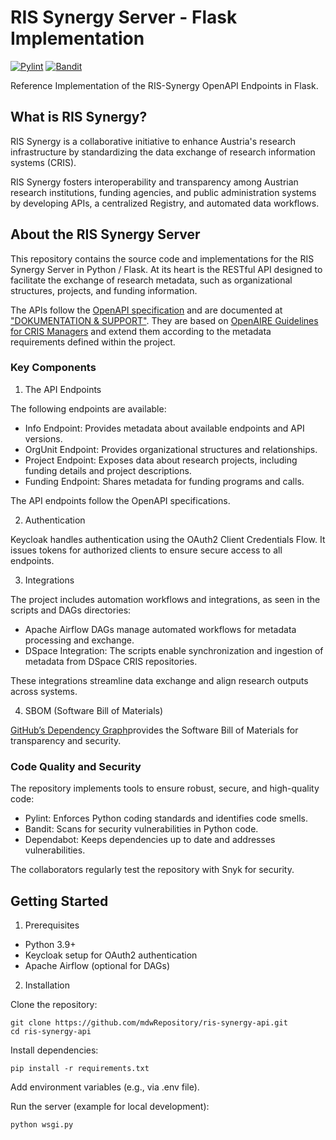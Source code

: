 # RIS Synergy Server - Flask Implementation


[![Pylint](https://github.com/mdwRepository/ris-synergy-api/actions/workflows/pylint.yml/badge.svg)](https://github.com/mdwRepository/ris-synergy-api/actions/workflows/pylint.yml)
[![Bandit](https://github.com/mdwRepository/ris-synergy-api/actions/workflows/bandit.yml/badge.svg)](https://github.com/mdwRepository/ris-synergy-api/actions/workflows/bandit.yml)


Reference Implementation of the RIS-Synergy OpenAPI Endpoints in Flask.


## What is RIS Synergy?


RIS Synergy is a collaborative initiative to enhance Austria's research infrastructure by standardizing the data exchange of research information systems (CRIS).


RIS Synergy fosters interoperability and transparency among Austrian research institutions, funding agencies, and public administration systems by developing APIs, a centralized Registry, and automated data workflows.


## About the RIS Synergy Server


This repository contains the source code and implementations for the RIS Synergy Server in Python / Flask. At its heart is the RESTful API designed to facilitate the exchange of research metadata, such as organizational structures, projects, and funding information.


The APIs follow the [OpenAPI specification](https://swagger.io/specification/) and are documented at ["DOKUMENTATION & SUPPORT"](https://documentation.forschungsdaten.at/). They are based on [OpenAIRE Guidelines for CRIS Managers](https://openaire-guidelines-for-cris-managers.readthedocs.io/en/latest/) and extend them according to the metadata requirements defined within the project.


### Key Components


1. The API Endpoints


The following endpoints are available:


- Info Endpoint: Provides metadata about available endpoints and API versions.
- OrgUnit Endpoint: Provides organizational structures and relationships.
- Project Endpoint: Exposes data about research projects, including funding details and project descriptions.
- Funding Endpoint: Shares metadata for funding programs and calls.


The API endpoints follow the OpenAPI specifications.


2. Authentication


Keycloak handles authentication using the OAuth2 Client Credentials Flow. It issues tokens for authorized clients to ensure secure access to all endpoints.


3. Integrations


The project includes automation workflows and integrations, as seen in the scripts and DAGs directories:


- Apache Airflow DAGs manage automated workflows for metadata processing and exchange.
- DSpace Integration: The scripts enable synchronization and ingestion of metadata from DSpace CRIS repositories.


These integrations streamline data exchange and align research outputs across systems.


4. SBOM (Software Bill of Materials)


[GitHub’s Dependency Graph](https://github.com/mdwRepository/ris-synergy-api/dependency-graph/sbom)provides the Software Bill of Materials for transparency and security. 


### Code Quality and Security


The repository implements tools to ensure robust, secure, and high-quality code:


- Pylint: Enforces Python coding standards and identifies code smells.
- Bandit: Scans for security vulnerabilities in Python code.
- Dependabot: Keeps dependencies up to date and addresses vulnerabilities.


The collaborators regularly test the repository with Snyk for security.


## Getting Started


1. Prerequisites


- Python 3.9+
- Keycloak setup for OAuth2 authentication
- Apache Airflow (optional for DAGs)


2. Installation


Clone the repository:


```
git clone https://github.com/mdwRepository/ris-synergy-api.git
cd ris-synergy-api
```


Install dependencies:


```
pip install -r requirements.txt
```


Add environment variables (e.g., via .env file).


Run the server (example for local development):


```
python wsgi.py
```

